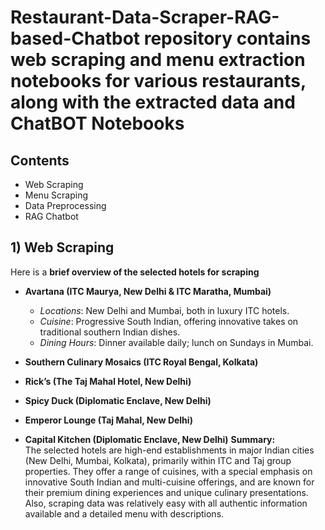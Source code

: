 # Restaurant-Data-Scraper-RAG-based-Chatbot repository contains web scraping and menu extraction notebooks for various restaurants, along with the extracted data and ChatBOT Notebooks

## Contents

- Web Scraping
- Menu Scraping
- Data Preprocessing
- RAG Chatbot 

## 1) Web Scraping
Here is a **brief overview of the selected hotels for scraping**

- **Avartana (ITC Maurya, New Delhi & ITC Maratha, Mumbai)**
  - *Locations*: New Delhi and Mumbai, both in luxury ITC hotels.
  - *Cuisine*: Progressive South Indian, offering innovative takes on traditional southern Indian dishes.
  - *Dining Hours*: Dinner available daily; lunch on Sundays in Mumbai.

- **Southern Culinary Mosaics (ITC Royal Bengal, Kolkata)**
- **Rick’s (The Taj Mahal Hotel, New Delhi)**
- **Spicy Duck (Diplomatic Enclave, New Delhi)**
- **Emperor Lounge (Taj Mahal, New Delhi)**
- **Capital Kitchen (Diplomatic Enclave, New Delhi)**
**Summary:**  
The selected hotels are high-end establishments in major Indian cities (New Delhi, Mumbai, Kolkata), primarily within ITC and Taj group properties. They offer a range of cuisines, with a special emphasis on innovative South Indian and multi-cuisine offerings, and are known for their premium dining experiences and unique culinary presentations.
Also, scraping data was relatively easy with all authentic information available and a detailed menu with descriptions.



